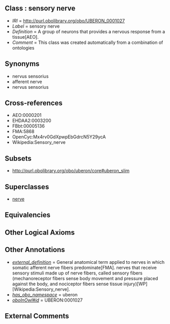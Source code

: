 
## Class : sensory nerve

 * *IRI* = http://purl.obolibrary.org/obo/UBERON_0001027
 * *Label* = sensory nerve
 * *Definition* = A group of neurons that provides a nervous response from a tissue[AEO].
 * *Comment* = This class was created automatically from a combination of ontologies

## Synonyms

 * nervus sensorius
 * afferent nerve
 * nervus sensorius

## Cross-references

 * AEO:0000201
 * EHDAA2:0003200
 * FBbt:00005136
 * FMA:5868
 * OpenCyc:Mx4rv0GdXpwpEbGdrcN5Y29ycA
 * Wikipedia:Sensory_nerve

## Subsets

 * http://purl.obolibrary.org/obo/uberon/core#uberon_slim

## Superclasses

 * [nerve](../../UBERON/21/UBERON_0001021.md)

## Equivalencies


## Other Logical Axioms


## Other Annotations

 * *[external_definition](../../UBPROP/01/UBPROP_0000001.md)* = General anatomical term applied to nerves in which somatic afferent nerve fibers predominate[FMA]. nerves that receive sensory stimuli made up of nerve fibers, called sensory fibers (mechanoreceptor fibers sense body movement and pressure placed against the body, and nociceptor fibers sense tissue injury)[WP][Wikipedia:Sensory_nerve].
 * *[has_obo_namespace](../../ce/oboInOwl#hasOBONamespace.md)* = uberon
 * *[oboInOwl#id](../../id/oboInOwl#id.md)* = UBERON:0001027

## External Comments


